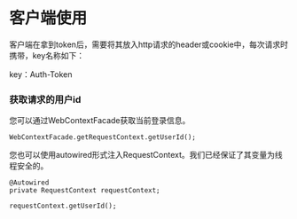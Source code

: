 # 客户端使用

客户端在拿到token后，需要将其放入http请求的header或cookie中，每次请求时携带，key名称如下：

key：Auth-Token

### 获取请求的用户id

您可以通过WebContextFacade获取当前登录信息。

```
WebContextFacade.getRequestContext.getUserId();
```

您也可以使用autowired形式注入RequestContext。我们已经保证了其变量为线程安全的。

```
@Autowired
private RequestContext requestContext;

requestContext.getUserId();

```
